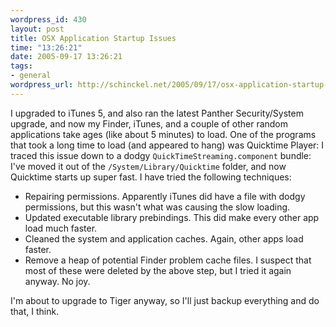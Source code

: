 ```yaml
--- 
wordpress_id: 430
layout: post
title: OSX Application Startup Issues
time: "13:26:21"
date: 2005-09-17 13:26:21
tags: 
- general
wordpress_url: http://schinckel.net/2005/09/17/osx-application-startup-issues/
---
```

I upgraded to iTunes 5, and also ran the latest Panther Security/System upgrade, and now my Finder, iTunes, and a couple of other random applications take ages (like about 5 minutes) to load. One of the programs that took a long time to load (and appeared to hang) was Quicktime Player: I traced this issue down to a dodgy `QuickTimeStreaming.component` bundle: I've moved it out of the `/System/Library/Quicktime` folder, and now Quicktime starts up super fast. I have tried the following techniques: 

  * Repairing permissions. Apparently iTunes did have a file with dodgy permissions, but this wasn't what was causing the slow loading.
  * Updated executable library prebindings. This did make every other app load much faster.
  * Cleaned the system and application caches. Again, other apps load faster.
  * Remove a heap of potential Finder problem cache files. I suspect that most of these were deleted by the above step, but I tried it again anyway. No joy.

I'm about to upgrade to Tiger anyway, so I'll just backup everything and do that, I think. 

